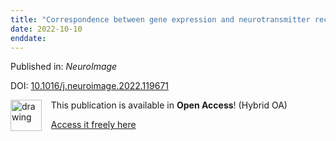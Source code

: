 ```yaml
---
title: "Correspondence between gene expression and neurotransmitter receptor and transporter density in the human brain."
date: 2022-10-10
enddate:
---
```


Published in: *NeuroImage*

DOI: [10.1016/j.neuroimage.2022.119671](https://doi.org/10.1016/j.neuroimage.2022.119671)

<img src="https://upload.wikimedia.org/wikipedia/commons/thumb/7/77/Open_Access_logo_PLoS_transparent.svg/800px-Open_Access_logo_PLoS_transparent.svg.png" alt="drawing" width="50" align="left"/> &nbsp;&nbsp;&nbsp;This publication is available in **Open Access**! (Hybrid OA)

&nbsp;&nbsp;&nbsp;<a href="https://doi.org/10.1016/j.neuroimage.2022.119671">Access it freely here</a>

